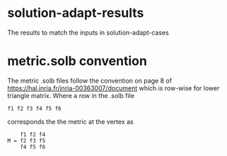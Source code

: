 # solution-adapt-results
The results to match the inputs in solution-adapt-cases

# metric.solb convention


The metric .solb files follow the convention on page 8 of
https://hal.inria.fr/inria-00363007/document
which is row-wise for lower triangle matrix. Where a row in
the .solb file
```
f1 f2 f3 f4 f5 f6
```
corresponds the the metric at the vertex as
```
    f1 f2 f4
M = f2 f3 f5
    f4 f5 f6
```
